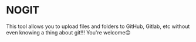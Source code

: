# NOGIT
This tool allows you to upload files and folders to GitHub, Gitlab, etc without even knowing a thing about git!!! You're welcome😊
